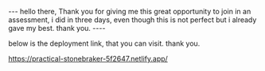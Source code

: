 --- hello there, Thank you for giving me this great opportunity to join in an assessment, i did in three days, even though this is not perfect but i already gave my best. thank you. ----

below is the deployment link, that you can visit. thank you.

https://practical-stonebraker-5f2647.netlify.app/
